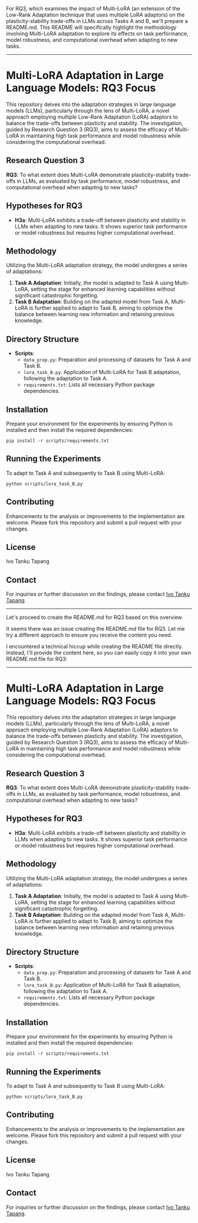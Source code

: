 For RQ3, which examines the impact of Multi-LoRA (an extension of the Low-Rank Adaptation technique that uses multiple LoRA adaptors) on the plasticity-stability trade-offs in LLMs across Tasks A and B, we'll prepare a README.md. This README will specifically highlight the methodology involving Multi-LoRA adaptation to explore its effects on task performance, model robustness, and computational overhead when adapting to new tasks.

---

# Multi-LoRA Adaptation in Large Language Models: RQ3 Focus

This repository delves into the adaptation strategies in large language models (LLMs), particularly through the lens of Multi-LoRA, a novel approach employing multiple Low-Rank Adaptation (LoRA) adaptors to balance the trade-offs between plasticity and stability. The investigation, guided by Research Question 3 (RQ3), aims to assess the efficacy of Multi-LoRA in maintaining high task performance and model robustness while considering the computational overhead.

## Research Question 3

**RQ3**: To what extent does Multi-LoRA demonstrate plasticity-stability trade-offs in LLMs, as evaluated by task performance, model robustness, and computational overhead when adapting to new tasks?

## Hypotheses for RQ3

- **H3a**: Multi-LoRA exhibits a trade-off between plasticity and stability in LLMs when adapting to new tasks. It shows superior task performance or model robustness but requires higher computational overhead.

## Methodology

Utilizing the Multi-LoRA adaptation strategy, the model undergoes a series of adaptations:
1. **Task A Adaptation**: Initially, the model is adapted to Task A using Multi-LoRA, setting the stage for enhanced learning capabilities without significant catastrophic forgetting.
2. **Task B Adaptation**: Building on the adapted model from Task A, Multi-LoRA is further applied to adapt to Task B, aiming to optimize the balance between learning new information and retaining previous knowledge.

## Directory Structure

- **Scripts**:
  - `data_prep.py`: Preparation and processing of datasets for Task A and Task B.
  - `lora_task_B.py`: Application of Multi-LoRA for Task B adaptation, following the adaptation to Task A.
  - `requirements.txt`: Lists all necessary Python package dependencies.

## Installation

Prepare your environment for the experiments by ensuring Python is installed and then install the required dependencies:

```
pip install -r scripts/requirements.txt
```

## Running the Experiments

To adapt to Task A and subsequently to Task B using Multi-LoRA:

```
python scripts/lora_task_B.py
```

## Contributing

Enhancements to the analysis or improvements to the implementation are welcome. Please fork this repository and submit a pull request with your changes.

## License

Ivo Tanku Tapang

## Contact

For inquiries or further discussion on the findings, please contact [Ivo Tanku Tapang](mailto:itankutapang@gmail.com).

---

Let's proceed to create the README.md for RQ3 based on this overview.

It seems there was an issue creating the README.md file for RQ3. Let me try a different approach to ensure you receive the content you need.

I encountered a technical hiccup while creating the README file directly. Instead, I'll provide the content here, so you can easily copy it into your own README.md file for RQ3:

---

# Multi-LoRA Adaptation in Large Language Models: RQ3 Focus

This repository delves into the adaptation strategies in large language models (LLMs), particularly through the lens of Multi-LoRA, a novel approach employing multiple Low-Rank Adaptation (LoRA) adaptors to balance the trade-offs between plasticity and stability. The investigation, guided by Research Question 3 (RQ3), aims to assess the efficacy of Multi-LoRA in maintaining high task performance and model robustness while considering the computational overhead.

## Research Question 3

**RQ3**: To what extent does Multi-LoRA demonstrate plasticity-stability trade-offs in LLMs, as evaluated by task performance, model robustness, and computational overhead when adapting to new tasks?

## Hypotheses for RQ3

- **H3a**: Multi-LoRA exhibits a trade-off between plasticity and stability in LLMs when adapting to new tasks. It shows superior task performance or model robustness but requires higher computational overhead.

## Methodology

Utilizing the Multi-LoRA adaptation strategy, the model undergoes a series of adaptations:
1. **Task A Adaptation**: Initially, the model is adapted to Task A using Multi-LoRA, setting the stage for enhanced learning capabilities without significant catastrophic forgetting.
2. **Task B Adaptation**: Building on the adapted model from Task A, Multi-LoRA is further applied to adapt to Task B, aiming to optimize the balance between learning new information and retaining previous knowledge.

## Directory Structure

- **Scripts**:
  - `data_prep.py`: Preparation and processing of datasets for Task A and Task B.
  - `lora_task_B.py`: Application of Multi-LoRA for Task B adaptation, following the adaptation to Task A.
  - `requirements.txt`: Lists all necessary Python package dependencies.

## Installation

Prepare your environment for the experiments by ensuring Python is installed and then install the required dependencies:

```
pip install -r scripts/requirements.txt
```

## Running the Experiments

To adapt to Task A and subsequently to Task B using Multi-LoRA:

```
python scripts/lora_task_B.py
```

## Contributing

Enhancements to the analysis or improvements to the implementation are welcome. Please fork this repository and submit a pull request with your changes.

## License

Ivo Tanku Tapang

## Contact

For inquiries or further discussion on the findings, please contact [Ivo Tanku Tapang](mailto:itankutapang@gmail.com).

